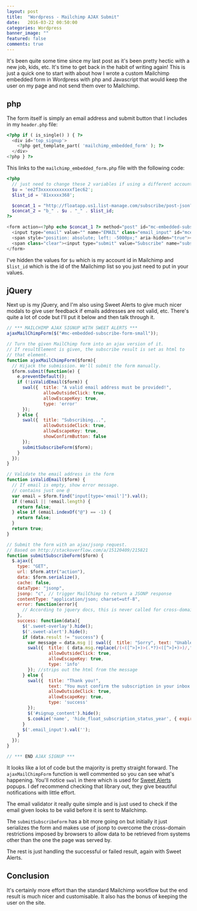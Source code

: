 ```yaml
---
layout: post
title:  "Wordpress - Mailchimp AJAX Submit"
date:   2016-03-22 00:50:00
categories: Wordpress
banner_image: ""
featured: false
comments: true
---
```


It's been quite some time since my last post as it's been pretty hectic with a new job, kids, etc. It's time to get back in the habit of writing again!  This is just a quick one to start with about how I wrote a custom Mailchimp embedded form in Wordpress with php and Javascript that would keep the user on my page and not send them over to Mailchimp.

<!--more-->

## php

The form itself is simply an email address and submit button that I includes in my ```header.php``` file:

``` php
<?php if ( is_single() ) { ?>
  <div id='top_signup'>
    <?php get_template_part( 'mailchimp_embedded_form' ); ?>
  </div>
<?php } ?>
```

This links to the ```mailchimp_embedded_form.php``` file with the following code:

``` php
<?php
  // just need to change these 2 variables if using a different account or list id in mailchimp
  $u = 'ee2f3xxxxxxxxxxxxf1ec62';
  $list_id = '81xxxxx368';

  $concat_1 = "http://floatapp.us1.list-manage.com/subscribe/post-json?u=" . $u . "&amp;id=" . $list_id;
  $concat_2 = "b_" . $u . "_" . $list_id;
?>

<form action=<?php echo $concat_1 ?> method="post" id="mc-embedded-subscribe-form-small" name="mc-embedded-subscribe-form" class="validate" target="_blank" novalidate>
  <input type="email" value="" name="EMAIL" class="email_input" id="mce-EMAIL" placeholder="Email address" required>
  <span style="position: absolute; left: -5000px;" aria-hidden="true"><input type="text" name=<?php echo $concat_2 ?> tabindex="-1" value=""></span>
  <span class="clear"><input type="submit" value="Subscribe" name="subscribe" id="mc-embedded-subscribe" class="submit_button"></span>
</form>
```

I've hidden the values for ```$u``` which is my account id in Mailchimp and ```$list_id``` which is the id of the Mailchimp list so you just need to put in your values.

## jQuery

Next up is my jQuery, and I'm also using Sweet Alerts to give much nicer modals to give user feedback if emails addresses are not valid, etc.  There's quite a lot of code but I'll put it below and then talk through it.

``` javascript
// *** MAILCHIMP AJAX SIGNUP WITH SWEET ALERTS ***
ajaxMailChimpForm($("#mc-embedded-subscribe-form-small"));

// Turn the given MailChimp form into an ajax version of it.
// If resultElement is given, the subscribe result is set as html to
// that element.
function ajaxMailChimpForm($form){
  // Hijack the submission. We'll submit the form manually.
  $form.submit(function(e) {
    e.preventDefault();
    if (!isValidEmail($form)) {
      swal({  title: "A valid email address must be provided!",
              allowOutsideClick: true,
              allowEscapeKey: true,
              type: 'error'
      });
    } else {
      swal({  title: "Subscribing...",
              allowOutsideClick: true,
              allowEscapeKey: true,
              showConfirmButton: false
      });
      submitSubscribeForm($form);
    }
  });
}

// Validate the email address in the form
function isValidEmail($form) {
  // If email is empty, show error message.
  // contains just one @
  var email = $form.find("input[type='email']").val();
  if (!email || !email.length) {
    return false;
  } else if (email.indexOf("@") == -1) {
    return false;
  }
  return true;
}

// Submit the form with an ajax/jsonp request.
// Based on http://stackoverflow.com/a/15120409/215821
function submitSubscribeForm($form) {
  $.ajax({
    type: "GET",
    url: $form.attr("action"),
    data: $form.serialize(),
    cache: false,
    dataType: "jsonp",
    jsonp: "c", // trigger MailChimp to return a JSONP response
    contentType: "application/json; charset=utf-8",
    error: function(error){
      // According to jquery docs, this is never called for cross-domain JSONP requests
    },
    success: function(data){
      $('.sweet-overlay').hide();
      $('.sweet-alert').hide();
      if (data.result != "success") {
        var message = data.msg || swal({  title: "Sorry", text: "Unable to subscribe. Please try again later.", allowOutsideClick: true, allowEscapeKey: true, type: "error"});
        swal({  title: ( data.msg.replace(/(<([^>]+)>(.*?)<([^>]+)>)/,"")),
                allowOutsideClick: true,
                allowEscapeKey: true,
                type: 'info'
        }); //strips out the html from the message
      } else {
        swal({  title: "Thank you!",
                text: "You must confirm the subscription in your inbox. Please check your junk mail if it does not appear after 30mins.",
                allowOutsideClick: true,
                allowEscapeKey: true,
                type: 'success'
        });
        $('#signup_content').hide();
        $.cookie('name', 'hide_float_subscription_status_year', { expires: 365, path: '/' });
      }
      $('.email_input').val('');
    }
  });
}

// *** END AJAX SIGNUP ***
```

It looks like a lot of code but the majority is pretty straight forward.  The ```ajaxMailChimpForm``` function is well commented so you can see what's happening.  You'll notice ```swal``` in there which is used for [Sweet Alerts](http://t4t5.github.io/sweetalert/) popups. I def recommend checking that library out, they give beautiful notifications with little effort.

The email validator it really quite simple and is just used to check if the email given looks to be valid before it is sent to Mailchimp.

The ```submitSubscribeForm``` has a bit more going on but initially it just serializes the form and makes use of jsonp to overcome the cross-domain restrictions imposed by browsers to allow data to be retrieved from systems other than the one the page was served by.

The rest is just handling the successful or failed result, again with Sweet Alerts.

## Conclusion

It's certainly more effort than the standard Mailchimp workflow but the end result is much nicer and customisable.  It also has the bonus of keeping the user on the site.
